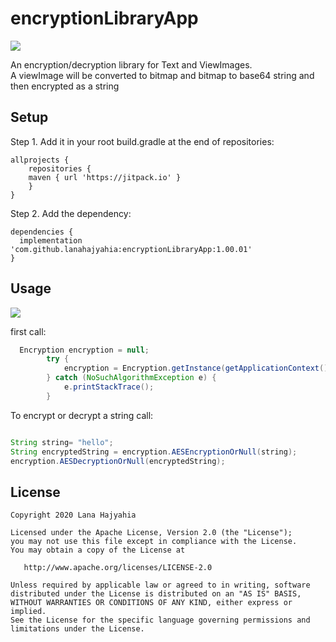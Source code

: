 # encryptionLibraryApp

[![](https://jitpack.io/v/lanahajyahia/encryptionLibraryApp.svg)](https://jitpack.io/#lanahajyahia/encryptionLibraryApp)

An encryption/decryption library for Text and ViewImages.<br>
A viewImage will be converted to bitmap and bitmap to base64 string and then encrypted as a string<br>

## Setup
Step 1. Add it in your root build.gradle at the end of repositories:
```
allprojects {
    repositories {
	maven { url 'https://jitpack.io' }
    }
}
```

Step 2. Add the dependency:

```
dependencies {
  implementation 'com.github.lanahajyahia:encryptionLibraryApp:1.00.01'
}
```
## Usage
![](assets/CustomToastDemo.gif)

first call:
```java                    
  Encryption encryption = null;
        try {
            encryption = Encryption.getInstance(getApplicationContext());
        } catch (NoSuchAlgorithmException e) {
            e.printStackTrace();
        }

```
To encrypt or decrypt a string call:
```java    

String string= "hello";
String encryptedString = encryption.AESEncryptionOrNull(string);
encryption.AESDecryptionOrNull(encryptedString);
```




## License

    Copyright 2020 Lana Hajyahia

    Licensed under the Apache License, Version 2.0 (the "License");
    you may not use this file except in compliance with the License.
    You may obtain a copy of the License at

       http://www.apache.org/licenses/LICENSE-2.0

    Unless required by applicable law or agreed to in writing, software
    distributed under the License is distributed on an "AS IS" BASIS,
    WITHOUT WARRANTIES OR CONDITIONS OF ANY KIND, either express or implied.
    See the License for the specific language governing permissions and
    limitations under the License.
